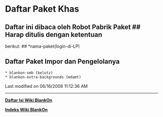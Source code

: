 # Daftar Paket Khas
## Daftar ini dibaca oleh Robot Pabrik Paket ## Harap ditulis dengan ketentuan
berikut: ## <spasi>*<spasi>nama-paket<spasi>(login-di-LP)
## Daftar Paket Impor dan Pengelolanya
    * blankon-smb (belutz)
    * blankon-extra-backgrounds (mdamt)

Last modified on 06/16/2008 11:12:36 AM

---
[**Daftar Isi Wiki BlankOn**](/DaftarIsi/README.md)
 
[**Indeks Wiki BlankOn**](/Indeks.md)
